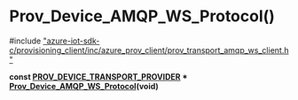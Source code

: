 # Prov_Device_AMQP_WS_Protocol()

\#include ["azure-iot-sdk-c/provisioning_client/inc/azure_prov_client/prov_transport_amqp_ws_client.h"](../iot-c-ref-prov-transport-amqp-ws-client-h.md)  

**const [PROV_DEVICE_TRANSPORT_PROVIDER](#prov__transport_8h_1aa76debb63f18e60e1286841c637b3002) * [Prov_Device_AMQP_WS_Protocol](#prov__transport__amqp__ws__client_8h_1a12193634566508e11e7b07377ad0839b)(void)**

